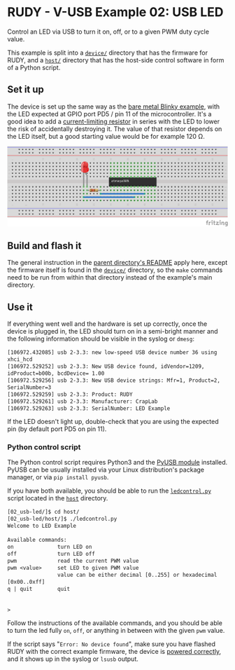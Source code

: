 # RUDY - V-USB Example 02: USB LED

Control an LED via USB to turn it on, off, or to a given PWM duty cycle value.

This example is split into a [`device/`](device/) directory that has the firmware for RUDY, and a [`host/`](host/) directory that has the host-side control software in form of a Python script.

## Set it up

The device is set up the same way as the [bare metal Blinky example](../../bare-metal/01_blinky/), with the LED expected at GPIO port PD5 / pin 11 of the microcontroller. It's a good idea to add a [current-limiting resistor](https://www.sparkfun.com/tutorials/219) in series with the LED to lower the risk of accidentally destroying it. The value of that resistor depends on the LED itself, but a good starting value would be for example 120 &Omega;.

![Breadboard arrangements for USB LED example](../../../images/atmega-led-resistor_bb.png)

## Build and flash it

The general instruction in the [parent directory's README](../) apply here, except the firmware itself is found in the [`device/`](device/) directory, so the `make` commands need to be run from within that directory instead of the example's main directory.


## Use it

If everything went well and the hardware is set up correctly, once the device is plugged in, the LED should turn on in a semi-bright manner and the following information should be visible in the syslog or `dmesg`:

```
[106972.432085] usb 2-3.3: new low-speed USB device number 36 using xhci_hcd
[106972.529252] usb 2-3.3: New USB device found, idVendor=1209, idProduct=b00b, bcdDevice= 1.00
[106972.529256] usb 2-3.3: New USB device strings: Mfr=1, Product=2, SerialNumber=3
[106972.529259] usb 2-3.3: Product: RUDY
[106972.529261] usb 2-3.3: Manufacturer: CrapLab
[106972.529263] usb 2-3.3: SerialNumber: LED Example
```

If the LED doesn't light up, double-check that you are using the expected pin (by default port PD5 on pin 11).

### Python control script

The Python control script requires Python3 and the [PyUSB module](https://github.com/pyusb/pyusb) installed. PyUSB can be usually installed via your Linux distribution's package manager, or via `pip install pyusb`.

If you have both available, you should be able to run the [`ledcontrol.py`](host/ledcontrol.py) script located in the [`host`](host/) directory.

```
[02_usb-led/]$ cd host/
[02_usb-led/host/]$ ./ledcontrol.py 
Welcome to LED Example

Available commands:
on              turn LED on
off             turn LED off
pwm             read the current PWM value
pwm <value>     set LED to given PWM value
                value can be either decimal [0..255] or hexadecimal [0x00..0xff]
q | quit        quit


> 
```

Follow the instructions of the available commands, and you should be able to turn the led fully `on`, `off`, or anything in between with the given `pwm` value.

If the script says "`Error: No device found`", make sure you have flashed RUDY with the correct example firmware, the device is [powered correctly](../../#powering-rudy), and it shows up in the syslog or `lsusb` output.



